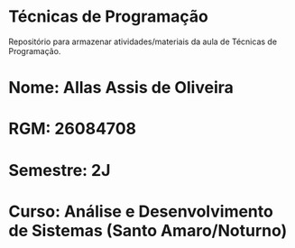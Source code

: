 # Técnicas de Programação
Repositório para armazenar atividades/materiais da aula de Técnicas de Programação.
# Nome: Allas Assis de Oliveira
# RGM: 26084708
# Semestre: 2J
# Curso: Análise e Desenvolvimento de Sistemas (Santo Amaro/Noturno)
 
